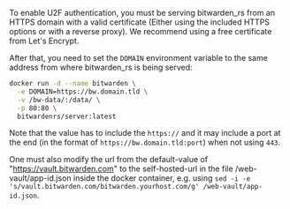 To enable U2F authentication, you must be serving bitwarden_rs from an HTTPS domain with a valid certificate (Either using the included
HTTPS options or with a reverse proxy). We recommend using a free certificate from Let's Encrypt.

After that, you need to set the `DOMAIN` environment variable to the same address from where bitwarden_rs is being served:

```sh
docker run -d --name bitwarden \
  -e DOMAIN=https://bw.domain.tld \
  -v /bw-data/:/data/ \
  -p 80:80 \
  bitwardenrs/server:latest
```

Note that the value has to include the `https://` and it may include a port at the end (in the format of `https://bw.domain.tld:port`) when not using `443`.

One must also modify the url from the default-value of "https://vault.bitwarden.com" to the self-hosted-url in the file /web-vault/app-id.json inside the docker container, e.g. using `sed -i -e 's/vault.bitwarden.com/bitwarden.yourhost.com/g' /web-vault/app-id.json`.
